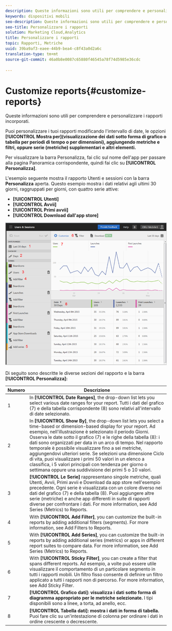 ```yaml
---
description: Queste informazioni sono utili per comprendere e personalizzare i rapporti incorporati.
keywords: dispositivi mobili
seo-description: Queste informazioni sono utili per comprendere e personalizzare i rapporti incorporati.
seo-title: Personalizzare i rapporti
solution: Marketing Cloud,Analytics
title: Personalizzare i rapporti
topic: Rapporti, Metriche
uuid: 39ba9af3-eaee-44b9-bea4-c8f43a0d2a6c
translation-type: tm+mt
source-git-commit: 46a0b8e0087c65880f46545a78f74d5985e36cdc

---
```



# Customize reports{#customize-reports}

Queste informazioni sono utili per comprendere e personalizzare i rapporti incorporati.

Puoi personalizzare i tuoi rapporti modificando l'intervallo di date, le opzioni **[!UICONTROL Mostra per](visualizzazione dei dati sotto forma di grafico o tabella per periodi di tempo o per dimensioni), aggiungendo metriche e filtri, oppure serie (metriche) supplementari e altri elementi.**

Per visualizzare la barra Personalizza, fai clic sul nome dell'app per passare alla pagina Panoramica corrispondente, quindi fai clic su **[!UICONTROL Personalizza]**.

L'esempio seguente mostra il rapporto Utenti e sessioni con la barra **Personalizza** aperta. Questo esempio mostra i dati relativi agli ultimi 30 giorni, raggruppati per giorni, con quattro serie attive:

* **[!UICONTROL Utenti]**
* **[!UICONTROL Avvii]**
* **[!UICONTROL Primi avvii]**
* **[!UICONTROL Download dall'app store]**

![](assets/reports.png)

Di seguito sono descritte le diverse sezioni del rapporto e la barra **[!UICONTROL Personalizza]:**

| Numero | Descrizione |
|--- |--- |
| 1 | In **[!UICONTROL Date Ranges]**, the drop-down list lets you select various date ranges for your report. Tutti i dati del grafico (7) e della tabella corrispondente (8) sono relativi all'intervallo di date selezionato. |
| 2 | In **[!UICONTROL Show By]**, the drop-down list lets you select a time-based or dimension-based display for your report.  Ad esempio, nell'illustrazione è selezionato il periodo Giorni. Osserva le date sotto il grafico (7) e le righe della tabella (8): i dati sono organizzati per data in un arco di tempo. Nel rapporto temporale è possibile visualizzare fino a sei metriche, aggiungendovi ulteriori serie.  Se selezioni una dimensione Ciclo di vita, puoi visualizzare i primi 50 valori in un elenco a classifica, i 5 valori principali con tendenza per giorno o settimana oppure una suddivisione dei primi 5 o 10 valori. |
| 3 | **[!UICONTROL Le Serie]** rappresentano singole metriche, quali Utenti, Avvii, Primi avvii e Download da app store nell'esempio precedente. Ogni serie è visualizzata con un colore diverso nei dati del grafico (7) e della tabella (8).  Puoi aggiungere altre serie (metriche) e anche app differenti in suite di rapporti diverse per confrontare i dati.  For more information, see  Add Series (Metrics) to Reports.[](/help/using/usage/reports-customize/t-reports-series.md) |
| 4 | With **[!UICONTROL Add Filter]**, you can customize the built-in reports by adding additional filters (segments).  For more information, see  Add Filters to Reports.[](/help/using/usage/reports-customize/t-reports-customize.md) |
| 5 | With **[!UICONTROL Add Series]**, you can customize the built-in reports by adding additional series (metrics) or apps in different report suites to compare data.  For more information, see Add Series (Metrics) to Reports.[](/help/using/usage/reports-customize/t-reports-series.md) |
| 6 | With **[!UICONTROL Sticky Filter]**, you can create a filter that spans different reports. Ad esempio, a volte può essere utile visualizzare il comportamento di un particolare segmento in tutti i rapporti mobili. Un filtro fisso consente di definire un filtro applicato a tutti i rapporti non di percorso.  For more information, see Add Sticky Filter.[](/help/using/usage/reports-customize/t-sticky-filter.md) |
| 7 | **[!UICONTROL Grafico dati]: visualizza i dati sotto forma di diagramma appropriato per le metriche selezionate.** I tipi disponibili sono a linee, a torta, ad anello, ecc. |
| 8 | **[!UICONTROL Tabella dati]: mostra i dati in forma di tabella.** Puoi fare clic su un'intestazione di colonna per ordinare i dati in ordine crescente o decrescente. |

